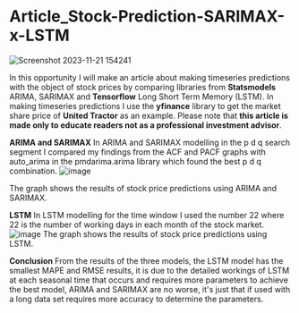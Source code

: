 # Article_Stock-Prediction-SARIMAX-x-LSTM
![Screenshot 2023-11-21 154241](https://github.com/farisyid/Article_Stock-Prediction-SARIMAX-x-LSTM/assets/142249730/3656288b-bfa9-4a2a-99df-022b65ec5f42)

In this opportunity I will make an article about making timeseries predictions with the object of stock prices by comparing libraries from **Statsmodels** ARIMA, SARIMAX and **Tensorflow** Long Short Term Memory (LSTM). In making timeseries predictions I use the **yfinance** library to get the market share price of **United Tractor** as an example. Please note that **this article is made only to educate readers not as a professional investment advisor**. 

**ARIMA and SARIMAX**
In ARIMA and SARIMAX modelling in the p d q search segment I compared my findings from the ACF and PACF graphs with auto_arima in the pmdarima.arima library which found the best p d q combination.
![image](https://github.com/farisyid/Article_Stock-Prediction-SARIMAX-x-LSTM/assets/142249730/47e28bdf-5b3d-478e-8cc6-6594b2335cc0)

The graph shows the results of stock price predictions using ARIMA and SARIMAX.

**LSTM**
In LSTM modelling for the time window I used the number 22 where 22 is the number of working days in each month of the stock market.
![image](https://github.com/farisyid/Article_Stock-Prediction-SARIMAX-x-LSTM/assets/142249730/3bd8bf00-7501-47cc-8e1c-e51796d5b5e0)
The graph shows the results of stock price predictions using LSTM.

**Conclusion**
From the results of the three models, the LSTM model has the smallest MAPE and RMSE results, it is due to the detailed workings of LSTM at each seasonal time that occurs and requires more parameters to achieve the best model, ARIMA and SARIMAX are no worse, it's just that if used with a long data set requires more accuracy to determine the parameters.
